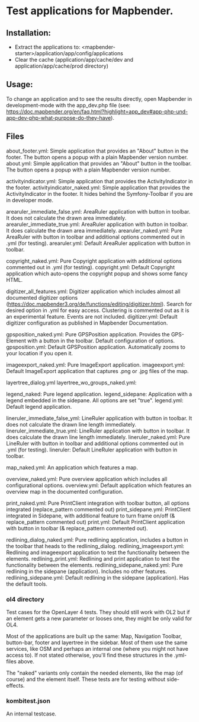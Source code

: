# Test applications for Mapbender.

## Installation:

- Extract the applications to: \<mapbender-starter\>/application/app/config/applications
- Clear the cache (application/app/cache/dev and application/app/cache/prod directory)

## Usage:

To change an application and to see the results directly, open Mapbender in development-mode with the app_dev.php file (see: https://doc.mapbender.org/en/faq.html?highlight=app_dev#app-php-und-app-dev-php-what-purpose-do-they-have).


## Files

about_footer.yml: Simple application that provides an "About" button in the footer. The button opens a popup with a plain Mapbender version number.
about.yml: Simple application that provides an "About" button in the toolbar. The button opens a popup with a plain Mapbender version number.

activityindicator.yml: Simple application that provides the ActivityIndicator in the footer.
activityindicator_naked.yml: Simple application that provides the ActivityIndicator in the footer. It hides behind the Symfony-Toolbar if you are in developer mode.

arearuler_immediate_false.yml: AreaRuler application with button in toolbar. It does not calculate the drawn area immediately.
arearuler_immediate_true.yml: AreaRuler application with button in toolbar. It does calculate the drawn area immediately.
arearuler_naked.yml: Pure AreaRuler with button in toolbar and additional options commented out in .yml (for testing).
arearuler.yml: Default AreaRuler application with button in toolbar.

copyright_naked.yml: Pure Copyright application with additional options commented out in .yml (for testing).
copyright.yml: Default Copyright application which auto-opens the copyright popup and shows some fancy HTML.

digitizer_all_features.yml: Digitizer application which includes almost all documented digitizer options (https://doc.mapbender3.org/de/functions/editing/digitizer.html). Search for desired option in .yml for easy access. Clustering is commented out as it is an experimental feature. Events are not included.
digitizer.yml: Default digitizer configuration as published in Mapbender Documentation.

gpsposition_naked.yml: Pure GPSPosition application. Provides the GPS-Element with a button in the toolbar. Default configuration of options.
gpsposition.yml: Default GPSPosition application. Automatically zooms to your location if you open it.

imageexport_naked.yml: Pure ImageExport application.
imageexport.yml: Default ImageExport application that captures .png or .jpg files of the map.

layertree_dialog.yml
layertree_wo_groups_naked.yml:

legend_naked: Pure legend application.
legend_sidepane: Application with a legend embedded in the sidepane. All options are set "true".
legend.yml: Default legend application.

lineruler_immediate_false_yml: LineRuler application with button in toolbar. It does not calculate the drawn line length immediately.
lineruler_immediate_true.yml: LineRuler application with button in toolbar. It does calculate the drawn line length immediately.
lineruler_naked.yml: Pure LineRuler with button in toolbar and additional options commented out in .yml (for testing).
lineruler: Default LineRuler application with button in toolbar.

map_naked.yml: An application which features a map.

overview_naked.yml: Pure overview application which includes all configurational options.
overview.yml: Default application which features an overview map in the documented configuration.

print_naked.yml: Pure PrintClient integration with toolbar button, all options integrated (replace_pattern commented out)
print_sidepane.yml: PrintClient integrated in Sidepane, with additional feature to turn frame on/off (& replace_pattern commented out)
print.yml: Default PrintClient application with button in toolbar (& replace_pattern commented out).

redlining_dialog_naked.yml: Pure redlining application, includes a button in the toolbar that heads to the redlining_dialog.
redlining_imageexport.yml: Redlining and imageexport application to test the functionality between the elements.
redlining_print.yml: Redlining and print application to test the functionality between the elements.
redlining_sidepane_naked.yml: Pure redlining in the sidepane (application). Includes no other features.
redlining_sidepane.yml: Default redlining in the sidepane (application). Has the default tools.


### ol4 directory

Test cases for the OpenLayer 4 tests. They should still work with OL2 but if an element gets a new parameter or looses one, they might be only valid for OL4.

Most of the applications are built up the same: Map, Navigation Toolbar, button-bar, footer and layertree in the sidebar. Most of them use the same services, like OSM and perhaps an internal one (where you might not have access to). If not stated otherwise, you'll find these structures in the .yml-files above.

The "naked" variants only contain the needed elements, like the map (of course) and the element itself. These tests are for testing without side-effects.



### kombitest.json

An internal testcase.
